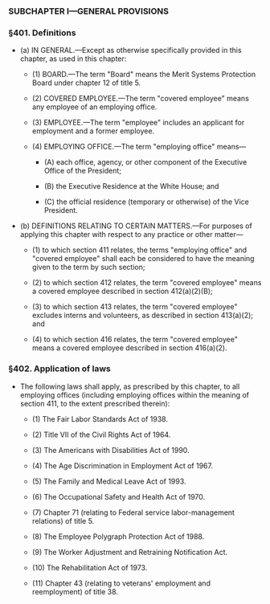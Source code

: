 ### SUBCHAPTER I—GENERAL PROVISIONS

### §401. Definitions
* (a) IN GENERAL.—Except as otherwise specifically provided in this chapter, as used in this chapter:

  * (1) BOARD.—The term "Board" means the Merit Systems Protection Board under chapter 12 of title 5.

  * (2) COVERED EMPLOYEE.—The term "covered employee" means any employee of an employing office.

  * (3) EMPLOYEE.—The term "employee" includes an applicant for employment and a former employee.

  * (4) EMPLOYING OFFICE.—The term "employing office" means—

    * (A) each office, agency, or other component of the Executive Office of the President;

    * (B) the Executive Residence at the White House; and

    * (C) the official residence (temporary or otherwise) of the Vice President.


* (b) DEFINITIONS RELATING TO CERTAIN MATTERS.—For purposes of applying this chapter with respect to any practice or other matter—

  * (1) to which section 411 relates, the terms "employing office" and "covered employee" shall each be considered to have the meaning given to the term by such section;

  * (2) to which section 412 relates, the term "covered employee" means a covered employee described in section 412(a)(2)(B);

  * (3) to which section 413 relates, the term "covered employee" excludes interns and volunteers, as described in section 413(a)(2); and

  * (4) to which section 416 relates, the term "covered employee" means a covered employee described in section 416(a)(2).

### §402. Application of laws
* The following laws shall apply, as prescribed by this chapter, to all employing offices (including employing offices within the meaning of section 411, to the extent prescribed therein):

  * (1) The Fair Labor Standards Act of 1938.

  * (2) Title VII of the Civil Rights Act of 1964.

  * (3) The Americans with Disabilities Act of 1990.

  * (4) The Age Discrimination in Employment Act of 1967.

  * (5) The Family and Medical Leave Act of 1993.

  * (6) The Occupational Safety and Health Act of 1970.

  * (7) Chapter 71 (relating to Federal service labor-management relations) of title 5.

  * (8) The Employee Polygraph Protection Act of 1988.

  * (9) The Worker Adjustment and Retraining Notification Act.

  * (10) The Rehabilitation Act of 1973.

  * (11) Chapter 43 (relating to veterans' employment and reemployment) of title 38.